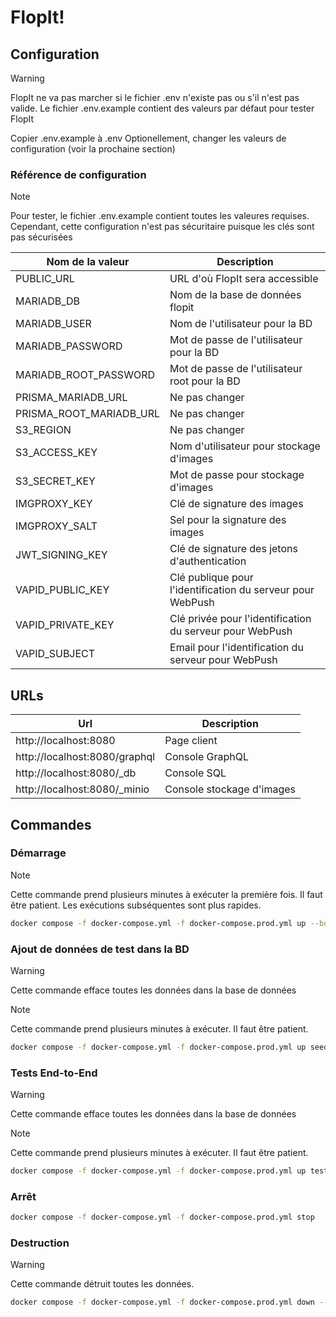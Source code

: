 # FlopIt!

## Configuration

> [!WARNING]
> FlopIt ne va pas marcher si le fichier .env n'existe pas ou s'il n'est pas valide. Le fichier .env.example contient
> des valeurs par défaut pour tester FlopIt

Copier .env.example à .env
Optionellement, changer les valeurs de configuration (voir la prochaine section)

### Référence de configuration

> [!NOTE]
> Pour tester, le fichier .env.example contient toutes les valeures requises. Cependant, cette configuration n'est pas
> sécuritaire puisque les clés sont pas sécurisées

| Nom de la valeur        | Description                                                |
|-------------------------|------------------------------------------------------------|
| PUBLIC_URL              | URL d'où FlopIt sera accessible                            |
| MARIADB_DB              | Nom de la base de données flopit                           |
| MARIADB_USER            | Nom de l'utilisateur pour la BD                            |
| MARIADB_PASSWORD        | Mot de passe de l'utilisateur pour la BD                   |
| MARIADB_ROOT_PASSWORD   | Mot de passe de l'utilisateur root pour la BD              |
| PRISMA_MARIADB_URL      | Ne pas changer                                             |
| PRISMA_ROOT_MARIADB_URL | Ne pas changer                                             |
| S3_REGION               | Ne pas changer                                             |
| S3_ACCESS_KEY           | Nom d'utilisateur pour stockage d'images                   |
| S3_SECRET_KEY           | Mot de passe pour stockage d'images                        |
| IMGPROXY_KEY            | Clé de signature des images                                |
| IMGPROXY_SALT           | Sel pour la signature des images                           |
| JWT_SIGNING_KEY         | Clé de signature des jetons d'authentication               |
| VAPID_PUBLIC_KEY        | Clé publique pour l'identification du serveur pour WebPush |
| VAPID_PRIVATE_KEY       | Clé privée pour l'identification du serveur pour WebPush   |
| VAPID_SUBJECT           | Email pour l'identification du serveur pour WebPush        |

## URLs
| Url                           | Description               |
|-------------------------------|---------------------------|
| http://localhost:8080         | Page client               |
| http://localhost:8080/graphql | Console GraphQL           |
| http://localhost:8080/_db     | Console SQL               |
| http://localhost:8080/_minio  | Console stockage d'images |

## Commandes

### Démarrage
> [!NOTE]
> Cette commande prend plusieurs minutes à exécuter la première fois. Il faut être patient. Les exécutions subséquentes sont plus rapides.
```bash
docker compose -f docker-compose.yml -f docker-compose.prod.yml up --build --detach
```
### Ajout de données de test dans la BD
> [!WARNING]
> Cette commande efface toutes les données dans la base de données

> [!NOTE]
> Cette commande prend plusieurs minutes à exécuter. Il faut être patient. 
```bash
docker compose -f docker-compose.yml -f docker-compose.prod.yml up seed --build && docker compose -f docker-compose.yml -f docker-compose.prod.yml rm -f seed 
```

### Tests End-to-End
> [!WARNING]
> Cette commande efface toutes les données dans la base de données

> [!NOTE]
> Cette commande prend plusieurs minutes à exécuter. Il faut être patient.
```bash
docker compose -f docker-compose.yml -f docker-compose.prod.yml up test --build
```


### Arrêt
```bash
docker compose -f docker-compose.yml -f docker-compose.prod.yml stop
```

### Destruction
> [!WARNING]
> Cette commande détruit toutes les données.
```bash
docker compose -f docker-compose.yml -f docker-compose.prod.yml down --timeout 0 --volumes
```
